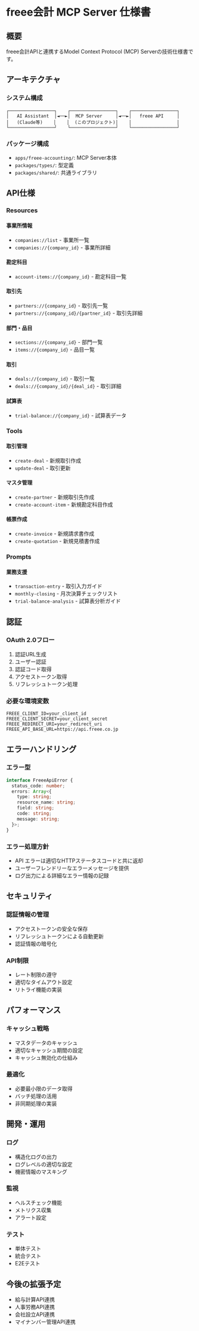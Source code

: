 # freee会計 MCP Server 仕様書

## 概要

freee会計APIと連携するModel Context Protocol (MCP) Serverの技術仕様書です。

## アーキテクチャ

### システム構成

```
┌─────────────────┐    ┌─────────────────┐    ┌─────────────────┐
│   AI Assistant  │◄──►│  MCP Server     │◄──►│   freee API     │
│   (Claude等)    │    │  (このプロジェクト)│    │                 │
└─────────────────┘    └─────────────────┘    └─────────────────┘
```

### パッケージ構成

- `apps/freee-accounting/`: MCP Server本体
- `packages/types/`: 型定義
- `packages/shared/`: 共通ライブラリ

## API仕様

### Resources

#### 事業所情報
- `companies://list` - 事業所一覧
- `companies://{company_id}` - 事業所詳細

#### 勘定科目
- `account-items://{company_id}` - 勘定科目一覧

#### 取引先
- `partners://{company_id}` - 取引先一覧
- `partners://{company_id}/{partner_id}` - 取引先詳細

#### 部門・品目
- `sections://{company_id}` - 部門一覧
- `items://{company_id}` - 品目一覧

#### 取引
- `deals://{company_id}` - 取引一覧
- `deals://{company_id}/{deal_id}` - 取引詳細

#### 試算表
- `trial-balance://{company_id}` - 試算表データ

### Tools

#### 取引管理
- `create-deal` - 新規取引作成
- `update-deal` - 取引更新

#### マスタ管理
- `create-partner` - 新規取引先作成
- `create-account-item` - 新規勘定科目作成

#### 帳票作成
- `create-invoice` - 新規請求書作成
- `create-quotation` - 新規見積書作成

### Prompts

#### 業務支援
- `transaction-entry` - 取引入力ガイド
- `monthly-closing` - 月次決算チェックリスト
- `trial-balance-analysis` - 試算表分析ガイド

## 認証

### OAuth 2.0フロー

1. 認証URL生成
2. ユーザー認証
3. 認証コード取得
4. アクセストークン取得
5. リフレッシュトークン処理

### 必要な環境変数

```env
FREEE_CLIENT_ID=your_client_id
FREEE_CLIENT_SECRET=your_client_secret
FREEE_REDIRECT_URI=your_redirect_uri
FREEE_API_BASE_URL=https://api.freee.co.jp
```

## エラーハンドリング

### エラー型

```typescript
interface FreeeApiError {
  status_code: number;
  errors: Array<{
    type: string;
    resource_name: string;
    field: string;
    code: string;
    message: string;
  }>;
}
```

### エラー処理方針

- API エラーは適切なHTTPステータスコードと共に返却
- ユーザーフレンドリーなエラーメッセージを提供
- ログ出力による詳細なエラー情報の記録

## セキュリティ

### 認証情報の管理

- アクセストークンの安全な保存
- リフレッシュトークンによる自動更新
- 認証情報の暗号化

### API制限

- レート制限の遵守
- 適切なタイムアウト設定
- リトライ機能の実装

## パフォーマンス

### キャッシュ戦略

- マスタデータのキャッシュ
- 適切なキャッシュ期間の設定
- キャッシュ無効化の仕組み

### 最適化

- 必要最小限のデータ取得
- バッチ処理の活用
- 非同期処理の実装

## 開発・運用

### ログ

- 構造化ログの出力
- ログレベルの適切な設定
- 機密情報のマスキング

### 監視

- ヘルスチェック機能
- メトリクス収集
- アラート設定

### テスト

- 単体テスト
- 統合テスト
- E2Eテスト

## 今後の拡張予定

- 給与計算API連携
- 人事労務API連携
- 会社設立API連携
- マイナンバー管理API連携
